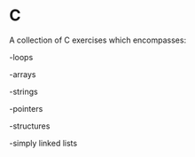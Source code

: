 # C
A collection of C exercises which encompasses:

-loops

-arrays

-strings

-pointers

-structures

-simply linked lists
